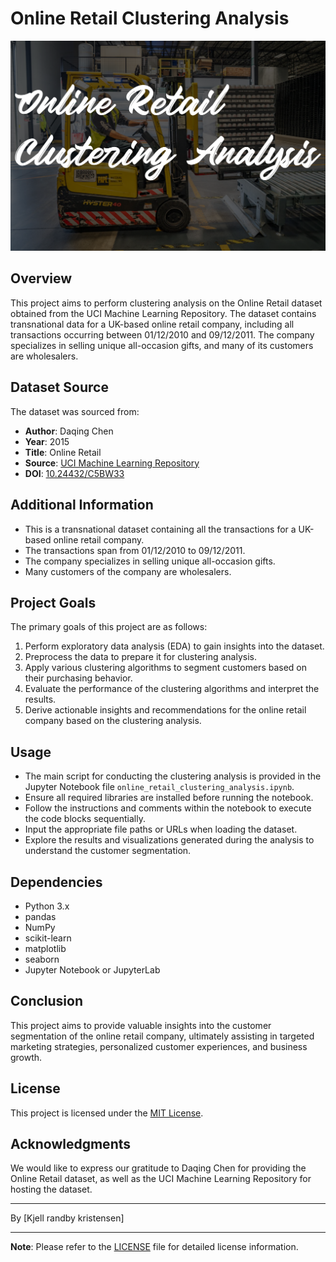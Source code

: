 # Online Retail Clustering Analysis
![banner](https://github.com/kjellrkri/Portfolio/blob/main/Online%20Retail/online_retail_cluster_analysis_banner.png)
## Overview
This project aims to perform clustering analysis on the Online Retail dataset obtained from the UCI Machine Learning Repository. The dataset contains transnational data for a UK-based online retail company, including all transactions occurring between 01/12/2010 and 09/12/2011. The company specializes in selling unique all-occasion gifts, and many of its customers are wholesalers.

## Dataset Source
The dataset was sourced from:
- **Author**: Daqing Chen
- **Year**: 2015
- **Title**: Online Retail
- **Source**: [UCI Machine Learning Repository](https://archive.ics.uci.edu/ml/datasets/online+retail)
- **DOI**: [10.24432/C5BW33](https://doi.org/10.24432/C5BW33)

## Additional Information
- This is a transnational dataset containing all the transactions for a UK-based online retail company.
- The transactions span from 01/12/2010 to 09/12/2011.
- The company specializes in selling unique all-occasion gifts.
- Many customers of the company are wholesalers.

## Project Goals
The primary goals of this project are as follows:
1. Perform exploratory data analysis (EDA) to gain insights into the dataset.
2. Preprocess the data to prepare it for clustering analysis.
3. Apply various clustering algorithms to segment customers based on their purchasing behavior.
4. Evaluate the performance of the clustering algorithms and interpret the results.
5. Derive actionable insights and recommendations for the online retail company based on the clustering analysis.

## Usage
- The main script for conducting the clustering analysis is provided in the Jupyter Notebook file `online_retail_clustering_analysis.ipynb`.
- Ensure all required libraries are installed before running the notebook.
- Follow the instructions and comments within the notebook to execute the code blocks sequentially.
- Input the appropriate file paths or URLs when loading the dataset.
- Explore the results and visualizations generated during the analysis to understand the customer segmentation.

## Dependencies
- Python 3.x
- pandas
- NumPy
- scikit-learn
- matplotlib
- seaborn
- Jupyter Notebook or JupyterLab

## Conclusion
This project aims to provide valuable insights into the customer segmentation of the online retail company, ultimately assisting in targeted marketing strategies, personalized customer experiences, and business growth.

## License
This project is licensed under the [MIT License](LICENSE).

## Acknowledgments
We would like to express our gratitude to Daqing Chen for providing the Online Retail dataset, as well as the UCI Machine Learning Repository for hosting the dataset.

---
By [Kjell randby kristensen]

---
**Note**: Please refer to the [LICENSE](LICENSE) file for detailed license information.
